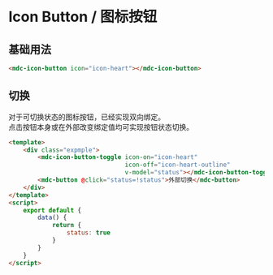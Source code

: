 # <i class="icon-button"></i> <br/> Icon Button / 图标按钮

## 基础用法

```HTML
<mdc-icon-button icon="icon-heart"></mdc-icon-button>
```

<mdc-icon-button icon="icon-heart"></mdc-icon-button>

## 切换

对于可切换状态的图标按钮，已经实现双向绑定。  
点击按钮本身或在外部改变绑定值均可实现按钮状态切换。

```HTML
<template>
    <div class="expmple">
        <mdc-icon-button-toggle icon-on="icon-heart"
                                icon-off="icon-heart-outline"
                                v-model="status"></mdc-icon-button-toggle>
        <mdc-button @click="status=!status">外部切换</mdc-button>
    </div>
</template>
<script>
    export default {
        data() {
            return {
                status: true
            }
        }
    }
</script>
```

<icon-button-toggle-example></icon-button-toggle-example>
